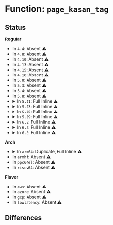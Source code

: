 # Function: <code>page_kasan_tag</code>

## Status
<b>Regular</b>
<ul>
<li>
In <code>4.4</code>: Absent ⚠️
</li>
<li>
In <code>4.8</code>: Absent ⚠️
</li>
<li>
In <code>4.10</code>: Absent ⚠️
</li>
<li>
In <code>4.13</code>: Absent ⚠️
</li>
<li>
In <code>4.15</code>: Absent ⚠️
</li>
<li>
In <code>4.18</code>: Absent ⚠️
</li>
<li>
In <code>5.0</code>: Absent ⚠️
</li>
<li>
In <code>5.3</code>: Absent ⚠️
</li>
<li>
In <code>5.4</code>: Absent ⚠️
</li>
<li>
In <code>5.8</code>: Absent ⚠️
</li>
<li>
<details>
<summary>In <code>5.11</code>: Full Inline ⚠️</summary>

**Collision:** Unique Static

**Inline:** Full

**Transformation:** False

**Instances:**

```
In mm/page_alloc.c (0)
Location: include/linux/mm.h:1469
Inline: True
```
</details>
</li>
<li>
<details>
<summary>In <code>5.13</code>: Full Inline ⚠️</summary>

**Collision:** Unique Static

**Inline:** Full

**Transformation:** False

**Instances:**

```
In mm/page_alloc.c (0)
Location: include/linux/mm.h:1525
Inline: True
```
</details>
</li>
<li>
<details>
<summary>In <code>5.15</code>: Full Inline ⚠️</summary>

**Collision:** Unique Static

**Inline:** Full

**Transformation:** False

**Instances:**

```
In mm/page_alloc.c (0)
Location: include/linux/mm.h:1536
Inline: True
```
</details>
</li>
<li>
<details>
<summary>In <code>5.19</code>: Full Inline ⚠️</summary>

**Collision:** Unique Static

**Inline:** Full

**Transformation:** False

**Instances:**

```
In mm/page_alloc.c (0)
Location: include/linux/mm.h:1471
Inline: True
```
</details>
</li>
<li>
<details>
<summary>In <code>6.2</code>: Full Inline ⚠️</summary>

**Collision:** Unique Static

**Inline:** Full

**Transformation:** False

**Instances:**

```
In mm/page_alloc.c (0)
Location: include/linux/mm.h:1584
Inline: True
```
</details>
</li>
<li>
<details>
<summary>In <code>6.5</code>: Full Inline ⚠️</summary>

**Collision:** Unique Static

**Inline:** Full

**Transformation:** False

**Instances:**

```
In mm/page_alloc.c (0)
Location: include/linux/mm.h:1797
Inline: True
```
</details>
</li>
<li>
<details>
<summary>In <code>6.8</code>: Full Inline ⚠️</summary>

**Collision:** Unique Static

**Inline:** Full

**Transformation:** False

**Instances:**

```
In mm/page_alloc.c (0)
Location: include/linux/mm.h:1852
Inline: True
```
</details>
</li>
</ul>
<b>Arch</b>
<ul>
<li>
<details>
<summary>In <code>arm64</code>: Duplicate, Full Inline ⚠️</summary>

**Collision:** Static Duplication

**Inline:** Full

**Transformation:** False

**Instances:**

```
In init/do_mounts.c (0)
Location: include/linux/mm.h:1233
Inline: True
```
```
In arch/arm64/kernel/probes/uprobes.c (0)
Location: include/linux/mm.h:1233
Inline: True
```
```
In arch/arm64/mm/dma-mapping.c (0)
Location: include/linux/mm.h:1233
Inline: True
```
```
In arch/arm64/mm/flush.c (0)
Location: include/linux/mm.h:1233
Inline: True
```
```
In arch/arm64/mm/pageattr.c (0)
Location: include/linux/mm.h:1233
Inline: True
```
```
In virt/kvm/kvm_main.c (0)
Location: include/linux/mm.h:1233
Inline: True
```
```
In virt/kvm/coalesced_mmio.c (0)
Location: include/linux/mm.h:1233
Inline: True
```
```
In virt/kvm/arm/mmu.c (0)
Location: include/linux/mm.h:1233
Inline: True
```
```
In kernel/dma/direct.c (0)
Location: include/linux/mm.h:1233
Inline: True
```
```
In kernel/dma/virt.c (0)
Location: include/linux/mm.h:1233
Inline: True
```
```
In kernel/dma/swiotlb.c (0)
Location: include/linux/mm.h:1233
Inline: True
```
```
In kernel/profile.c (0)
Location: include/linux/mm.h:1233
Inline: True
```
```
In kernel/kexec_core.c (0)
Location: include/linux/mm.h:1233
Inline: True
```
```
In kernel/debug/kdb/kdb_support.c (0)
Location: include/linux/mm.h:1233
Inline: True
```
```
In kernel/trace/ring_buffer.c (0)
Location: include/linux/mm.h:1233
Inline: True
```
```
In kernel/trace/trace.c (0)
Location: include/linux/mm.h:1233
Inline: True
```
```
In kernel/trace/trace_uprobe.c (0)
Location: include/linux/mm.h:1233
Inline: True
```
```
In kernel/bpf/stackmap.c (0)
Location: include/linux/mm.h:1233
Inline: True
```
```
In kernel/events/ring_buffer.c (0)
Location: include/linux/mm.h:1233
Inline: True
```
```
In kernel/events/uprobes.c (0)
Location: include/linux/mm.h:1233
Inline: True
```
```
In mm/truncate.c (0)
Location: include/linux/mm.h:1233
Inline: True
```
```
In mm/shmem.c (0)
Location: include/linux/mm.h:1233
Inline: True
```
```
In mm/util.c (0)
Location: include/linux/mm.h:1233
Inline: True
```
```
In mm/slab_common.c (0)
Location: include/linux/mm.h:1233
Inline: True
```
```
In mm/memory.c (0)
Location: include/linux/mm.h:1233
Inline: True
```
```
In mm/vmalloc.c (0)
Location: include/linux/mm.h:1233
Inline: True
```
```
In mm/page_alloc.c (0)
Location: include/linux/mm.h:1233
Inline: True
```
```
In mm/swapfile.c (0)
Location: include/linux/mm.h:1233
Inline: True
```
```
In mm/zswap.c (0)
Location: include/linux/mm.h:1233
Inline: True
```
```
In mm/sparse-vmemmap.c (0)
Location: include/linux/mm.h:1233
Inline: True
```
```
In mm/ksm.c (0)
Location: include/linux/mm.h:1233
Inline: True
```
```
In mm/page_poison.c (0)
Location: include/linux/mm.h:1233
Inline: True
```
```
In mm/slub.c (0)
Location: include/linux/mm.h:1233
Inline: True
```
```
In mm/migrate.c (0)
Location: include/linux/mm.h:1233
Inline: True
```
```
In mm/huge_memory.c (0)
Location: include/linux/mm.h:1233
Inline: True
```
```
In mm/khugepaged.c (0)
Location: include/linux/mm.h:1233
Inline: True
```
```
In mm/swap_cgroup.c (0)
Location: include/linux/mm.h:1233
Inline: True
```
```
In mm/zbud.c (0)
Location: include/linux/mm.h:1233
Inline: True
```
```
In mm/zsmalloc.c (0)
Location: include/linux/mm.h:1233
Inline: True
```
```
In mm/userfaultfd.c (0)
Location: include/linux/mm.h:1233
Inline: True
```
```
In fs/read_write.c (0)
Location: include/linux/mm.h:1233
Inline: True
```
```
In fs/exec.c (0)
Location: include/linux/mm.h:1233
Inline: True
```
```
In fs/namei.c (0)
Location: include/linux/mm.h:1233
Inline: True
```
```
In fs/libfs.c (0)
Location: include/linux/mm.h:1233
Inline: True
```
```
In fs/splice.c (0)
Location: include/linux/mm.h:1233
Inline: True
```
```
In fs/buffer.c (0)
Location: include/linux/mm.h:1233
Inline: True
```
```
In fs/direct-io.c (0)
Location: include/linux/mm.h:1233
Inline: True
```
```
In fs/mpage.c (0)
Location: include/linux/mm.h:1233
Inline: True
```
```
In fs/aio.c (0)
Location: include/linux/mm.h:1233
Inline: True
```
```
In fs/io_uring.c (0)
Location: include/linux/mm.h:1233
Inline: True
```
```
In fs/dax.c (0)
Location: include/linux/mm.h:1233
Inline: True
```
```
In fs/verity/verify.c (0)
Location: include/linux/mm.h:1233
Inline: True
```
```
In fs/binfmt_elf.c (0)
Location: include/linux/mm.h:1233
Inline: True
```
```
In fs/compat_binfmt_elf.c (0)
Location: include/linux/mm.h:1233
Inline: True
```
```
In fs/iomap/buffered-io.c (0)
Location: include/linux/mm.h:1233
Inline: True
```
```
In fs/proc/kcore.c (0)
Location: include/linux/mm.h:1233
Inline: True
```
```
In fs/ext4/inline.c (0)
Location: include/linux/mm.h:1233
Inline: True
```
```
In fs/ext4/inode.c (0)
Location: include/linux/mm.h:1233
Inline: True
```
```
In fs/ext4/mballoc.c (0)
Location: include/linux/mm.h:1233
Inline: True
```
```
In fs/ext4/move_extent.c (0)
Location: include/linux/mm.h:1233
Inline: True
```
```
In fs/ext4/page-io.c (0)
Location: include/linux/mm.h:1233
Inline: True
```
```
In fs/ext4/readpage.c (0)
Location: include/linux/mm.h:1233
Inline: True
```
```
In fs/ext4/symlink.c (0)
Location: include/linux/mm.h:1233
Inline: True
```
```
In fs/ext4/verity.c (0)
Location: include/linux/mm.h:1233
Inline: True
```
```
In fs/jbd2/transaction.c (0)
Location: include/linux/mm.h:1233
Inline: True
```
```
In fs/jbd2/commit.c (0)
Location: include/linux/mm.h:1233
Inline: True
```
```
In fs/jbd2/journal.c (0)
Location: include/linux/mm.h:1233
Inline: True
```
```
In fs/squashfs/file.c (0)
Location: include/linux/mm.h:1233
Inline: True
```
```
In fs/squashfs/symlink.c (0)
Location: include/linux/mm.h:1233
Inline: True
```
```
In fs/squashfs/file_direct.c (0)
Location: include/linux/mm.h:1233
Inline: True
```
```
In fs/squashfs/page_actor.c (0)
Location: include/linux/mm.h:1233
Inline: True
```
```
In fs/ecryptfs/mmap.c (0)
Location: include/linux/mm.h:1233
Inline: True
```
```
In fs/ecryptfs/read_write.c (0)
Location: include/linux/mm.h:1233
Inline: True
```
```
In fs/ecryptfs/crypto.c (0)
Location: include/linux/mm.h:1233
Inline: True
```
```
In fs/fuse/dev.c (0)
Location: include/linux/mm.h:1233
Inline: True
```
```
In fs/fuse/dir.c (0)
Location: include/linux/mm.h:1233
Inline: True
```
```
In fs/fuse/file.c (0)
Location: include/linux/mm.h:1233
Inline: True
```
```
In fs/fuse/readdir.c (0)
Location: include/linux/mm.h:1233
Inline: True
```
```
In security/selinux/selinuxfs.c (0)
Location: include/linux/mm.h:1233
Inline: True
```
```
In security/selinux/ss/status.c (0)
Location: include/linux/mm.h:1233
Inline: True
```
```
In security/tomoyo/domain.c (0)
Location: include/linux/mm.h:1233
Inline: True
```
```
In crypto/scatterwalk.c (0)
Location: include/linux/mm.h:1233
Inline: True
```
```
In crypto/blkcipher.c (0)
Location: include/linux/mm.h:1233
Inline: True
```
```
In crypto/skcipher.c (0)
Location: include/linux/mm.h:1233
Inline: True
```
```
In crypto/ahash.c (0)
Location: include/linux/mm.h:1233
Inline: True
```
```
In crypto/shash.c (0)
Location: include/linux/mm.h:1233
Inline: True
```
```
In block/bio.c (0)
Location: include/linux/mm.h:1233
Inline: True
```
```
In block/blk-mq.c (0)
Location: include/linux/mm.h:1233
Inline: True
```
```
In block/partition-generic.c (0)
Location: include/linux/mm.h:1233
Inline: True
```
```
In block/bio-integrity.c (0)
Location: include/linux/mm.h:1233
Inline: True
```
```
In block/t10-pi.c (0)
Location: include/linux/mm.h:1233
Inline: True
```
```
In lib/scatterlist.c (0)
Location: include/linux/mm.h:1233
Inline: True
```
```
In lib/iov_iter.c (0)
Location: include/linux/mm.h:1233
Inline: True
```
```
In drivers/irqchip/irq-gic-v3-its.c (0)
Location: include/linux/mm.h:1233
Inline: True
```
```
In drivers/dma/mv_xor.c (0)
Location: include/linux/mm.h:1233
Inline: True
```
```
In drivers/virtio/virtio_balloon.c (0)
Location: include/linux/mm.h:1233
Inline: True
```
```
In drivers/xen/grant-table.c (0)
Location: include/linux/mm.h:1233
Inline: True
```
```
In drivers/xen/balloon.c (0)
Location: include/linux/mm.h:1233
Inline: True
```
```
In drivers/char/virtio_console.c (0)
Location: include/linux/mm.h:1233
Inline: True
```
```
In drivers/char/tpm/tpm1-cmd.c (0)
Location: include/linux/mm.h:1233
Inline: True
```
```
In drivers/char/tpm/tpm2-cmd.c (0)
Location: include/linux/mm.h:1233
Inline: True
```
```
In drivers/char/tpm/tpm2-space.c (0)
Location: include/linux/mm.h:1233
Inline: True
```
```
In drivers/char/tpm/tpm-sysfs.c (0)
Location: include/linux/mm.h:1233
Inline: True
```
```
In drivers/iommu/dma-iommu.c (0)
Location: include/linux/mm.h:1233
Inline: True
```
```
In drivers/iommu/io-pgtable-arm.c (0)
Location: include/linux/mm.h:1233
Inline: True
```
```
In drivers/base/firmware_loader/main.c (0)
Location: include/linux/mm.h:1233
Inline: True
```
```
In drivers/base/firmware_loader/fallback.c (0)
Location: include/linux/mm.h:1233
Inline: True
```
```
In drivers/block/loop.c (0)
Location: include/linux/mm.h:1233
Inline: True
```
```
In drivers/block/xen-blkfront.c (0)
Location: include/linux/mm.h:1233
Inline: True
```
```
In drivers/dma-buf/udmabuf.c (0)
Location: include/linux/mm.h:1233
Inline: True
```
```
In drivers/scsi/scsi_lib.c (0)
Location: include/linux/mm.h:1233
Inline: True
```
```
In drivers/scsi/sd.c (0)
Location: include/linux/mm.h:1233
Inline: True
```
```
In drivers/scsi/sg.c (0)
Location: include/linux/mm.h:1233
Inline: True
```
```
In drivers/ata/libata-scsi.c (0)
Location: include/linux/mm.h:1233
Inline: True
```
```
In drivers/ata/libata-sff.c (0)
Location: include/linux/mm.h:1233
Inline: True
```
```
In drivers/net/tun.c (0)
Location: include/linux/mm.h:1233
Inline: True
```
```
In drivers/net/ethernet/freescale/fec_main.c (0)
Location: include/linux/mm.h:1233
Inline: True
```
```
In drivers/net/xen-netfront.c (0)
Location: include/linux/mm.h:1233
Inline: True
```
```
In drivers/usb/core/message.c (0)
Location: include/linux/mm.h:1233
Inline: True
```
```
In drivers/usb/core/devio.c (0)
Location: include/linux/mm.h:1233
Inline: True
```
```
In drivers/md/md.c (0)
Location: include/linux/mm.h:1233
Inline: True
```
```
In drivers/md/md-bitmap.c (0)
Location: include/linux/mm.h:1233
Inline: True
```
```
In drivers/edac/edac_mc.c (0)
Location: include/linux/mm.h:1233
Inline: True
```
```
In drivers/firmware/efi/capsule.c (0)
Location: include/linux/mm.h:1233
Inline: True
```
```
In net/core/sock.c (0)
Location: include/linux/mm.h:1233
Inline: True
```
```
In net/core/skbuff.c (0)
Location: include/linux/mm.h:1233
Inline: True
```
```
In net/core/datagram.c (0)
Location: include/linux/mm.h:1233
Inline: True
```
```
In net/core/dev.c (0)
Location: include/linux/mm.h:1233
Inline: True
```
```
In net/core/filter.c (0)
Location: include/linux/mm.h:1233
Inline: True
```
```
In net/core/tso.c (0)
Location: include/linux/mm.h:1233
Inline: True
```
```
In net/core/xdp.c (0)
Location: include/linux/mm.h:1233
Inline: True
```
```
In net/core/skmsg.c (0)
Location: include/linux/mm.h:1233
Inline: True
```
```
In net/ipv4/ip_output.c (0)
Location: include/linux/mm.h:1233
Inline: True
```
```
In net/ipv4/tcp.c (0)
Location: include/linux/mm.h:1233
Inline: True
```
```
In net/ipv6/ip6_output.c (0)
Location: include/linux/mm.h:1233
Inline: True
```
```
In net/xdp/xdp_umem.c (0)
Location: include/linux/mm.h:1233
Inline: True
```
```
In arch/arm64/lib/uaccess_flushcache.c (0)
Location: include/linux/mm.h:1233
Inline: True
```
</details>
</li>
<li>
In <code>armhf</code>: Absent ⚠️
</li>
<li>
In <code>ppc64el</code>: Absent ⚠️
</li>
<li>
In <code>riscv64</code>: Absent ⚠️
</li>
</ul>
<b>Flavor</b>
<ul>
<li>
In <code>aws</code>: Absent ⚠️
</li>
<li>
In <code>azure</code>: Absent ⚠️
</li>
<li>
In <code>gcp</code>: Absent ⚠️
</li>
<li>
In <code>lowlatency</code>: Absent ⚠️
</li>
</ul>

## Differences
